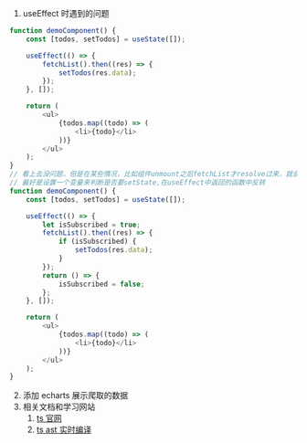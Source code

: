1. useEffect 时遇到的问题

```javascript
function demoComponent() {
	const [todos, setTodos] = useState([]);

	useEffect(() => {
		fetchList().then((res) => {
			setTodos(res.data);
		});
	}, []);

	return (
		<ul>
			{todos.map((todo) => (
				<li>{todo}</li>
			))}
		</ul>
	);
}
// 看上去没问题，但是在某些情况，比如组件unmount之后fetchList才resolve过来，就会导致setTodos去设置一个不存在的state，有可能导致内存泄漏
// 最好是设置一个变量来判断是否要setState,在useEffect中返回的函数中反转
function demoComponent() {
	const [todos, setTodos] = useState([]);

	useEffect(() => {
		let isSubscribed = true;
		fetchList().then((res) => {
			if (isSubscribed) {
				setTodos(res.data);
			}
		});
		return () => {
			isSubscribed = false;
		};
	}, []);

	return (
		<ul>
			{todos.map((todo) => (
				<li>{todo}</li>
			))}
		</ul>
	);
}
```

2.  添加 echarts 展示爬取的数据
3.  相关文档和学习网站
    1.  [ts 官网](https://www.tslang.cn/)
    2.  [ts ast 实时编译](https://ts-ast-viewer.com/#)
